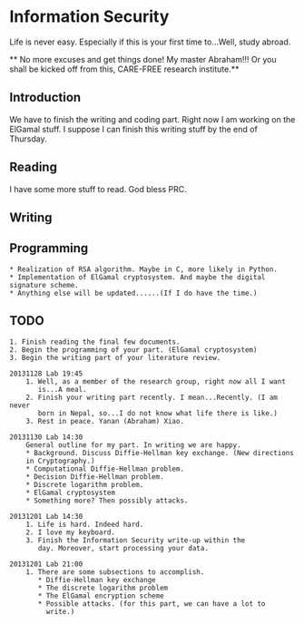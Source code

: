 # Information Security #
Life is never easy. Especially if this is your first time to...Well,
study abroad.

** No more excuses and get things done! My master Abraham!!! Or you
   shall be kicked off from this, CARE-FREE research institute.**



## Introduction ##
We have to finish the writing and coding part. Right now I am working
on the ElGamal stuff. I suppose I can finish this writing stuff by the
end of Thursday.



## Reading ##
I have some more stuff to read. God bless PRC.

## Writing ##

## Programming ##
    * Realization of RSA algorithm. Maybe in C, more likely in Python.
    * Implementation of ElGamal cryptosystem. And maybe the digital
    signature scheme.
    * Anything else will be updated......(If I do have the time.)

## TODO ##
    1. Finish reading the final few documents.
    2. Begin the programming of your part. (ElGamal cryptosystem)
    3. Begin the writing part of your literature review.

    20131128 Lab 19:45
        1. Well, as a member of the research group, right now all I want
           is...A meal.
        2. Finish your writing part recently. I mean...Recently. (I am never
           born in Nepal, so...I do not know what life there is like.)
        3. Rest in peace. Yanan (Abraham) Xiao.

    20131130 Lab 14:30
        General outline for my part. In writing we are happy.
        * Background. Discuss Diffie-Hellman key exchange. (New directions
        in Cryptography.)
        * Computational Diffie-Hellman problem.
        * Decision Diffie-Hellman problem.
        * Discrete logarithm problem.
        * ElGamal cryptosystem
        * Something more? Then possibly attacks.

    20131201 Lab 14:30
        1. Life is hard. Indeed hard.
        2. I love my keyboard.
        3. Finish the Information Security write-up within the
           day. Moreover, start processing your data.

    20131201 Lab 21:00
        1. There are some subsections to accomplish.
           * Diffie-Hellman key exchange
           * The discrete logarithm problem
           * The ElGamal encryption scheme
           * Possible attacks. (for this part, we can have a lot to
             write.)
             
           
